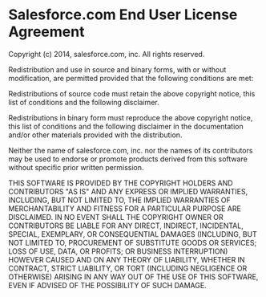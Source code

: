 # Salesforce.com End User License Agreement

Copyright (c) 2014, salesforce.com, inc.
All rights reserved.
 
Redistribution and use in source and binary forms, with or without modification, are permitted provided 
that the following conditions are met:
 
   Redistributions of source code must retain the above copyright notice, this list of conditions and the 
   following disclaimer.
 
   Redistributions in binary form must reproduce the above copyright notice, this list of conditions and 
   the following disclaimer in the documentation and/or other materials provided with the distribution. 
   
   Neither the name of salesforce.com, inc. nor the names of its contributors may be used to endorse or 
   promote products derived from this software without specific prior written permission.
 
THIS SOFTWARE IS PROVIDED BY THE COPYRIGHT HOLDERS AND CONTRIBUTORS "AS IS" AND ANY EXPRESS OR IMPLIED 
WARRANTIES, INCLUDING, BUT NOT LIMITED TO, THE IMPLIED WARRANTIES OF MERCHANTABILITY AND FITNESS FOR A 
PARTICULAR PURPOSE ARE DISCLAIMED. IN NO EVENT SHALL THE COPYRIGHT OWNER OR CONTRIBUTORS BE LIABLE FOR 
ANY DIRECT, INDIRECT, INCIDENTAL, SPECIAL, EXEMPLARY, OR CONSEQUENTIAL DAMAGES (INCLUDING, BUT NOT LIMITED 
TO, PROCUREMENT OF SUBSTITUTE GOODS OR SERVICES; LOSS OF USE, DATA, OR PROFITS; OR BUSINESS INTERRUPTION) 
HOWEVER CAUSED AND ON ANY THEORY OF LIABILITY, WHETHER IN CONTRACT, STRICT LIABILITY, OR TORT (INCLUDING 
NEGLIGENCE OR OTHERWISE) ARISING IN ANY WAY OUT OF THE USE OF THIS SOFTWARE, EVEN IF ADVISED OF THE 
POSSIBILITY OF SUCH DAMAGE.
